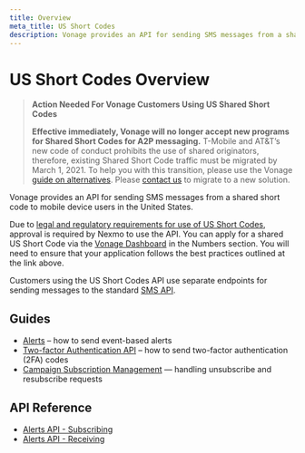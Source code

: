 ```yaml
---
title: Overview
meta_title: US Short Codes
description: Vonage provides an API for sending SMS messages from a shared short code to mobile device users in the United States. (Nexmo is now Vonage)
---
```


# US Short Codes Overview

> **Action Needed For Vonage Customers Using US Shared Short Codes**
>
>**Effective immediately, Vonage will no longer accept new programs for Shared Short Codes for A2P messaging.** T-Mobile and AT&T’s new code of conduct prohibits the use of shared originators, therefore, existing Shared Short Code traffic must be migrated by March 1, 2021. To help you with this transition, please use the Vonage [guide on alternatives](https://help.nexmo.com/hc/en-us/articles/360050905592).  Please [contact us](mailto:support@nexmo.com) to migrate to a new solution.

Vonage provides an API for sending SMS messages from a shared short code to mobile device users in the United States.

Due to [legal and regulatory requirements for use of US Short Codes](https://help.nexmo.com/hc/en-us/articles/204015403-Preapproved-US-Short-Codes-compliance-requirements), approval is required by Nexmo to use the API. You can apply for a shared US Short Code via the [Vonage Dashboard](https://dashboard.nexmo.com) in the Numbers section. You will need to ensure that your application follows the best practices outlined at the link above.

Customers using the US Short Codes API use separate endpoints for sending messages to the standard [SMS API](/messaging/sms/overview).

## Guides

* [Alerts](/messaging/us-short-codes/guides/alerts) – how to send event-based alerts
* [Two-factor Authentication API](/messaging/us-short-codes/guides/2fa) – how to send two-factor authentication (2FA) codes
* [Campaign Subscription Management](/messaging/us-short-codes/guides/campaign-subscription-management) — handling unsubscribe and resubscribe requests

## API Reference

* [Alerts API - Subscribing](/api/sms/us-short-codes/alerts/subscription)
* [Alerts API - Receiving](/api/sms/us-short-codes/alerts/sending)
